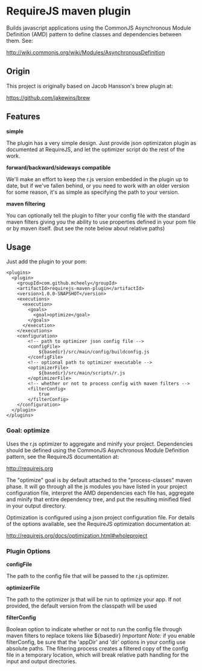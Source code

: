 # RequireJS maven plugin

Builds javascript applications using the CommonJS Asynchronous Module Definition (AMD) 
pattern to define classes and dependencies between them. See:

http://wiki.commonjs.org/wiki/Modules/AsynchronousDefinition

## Origin

This project is originally based on Jacob Hansson's brew plugin at:

https://github.com/jakewins/brew

## Features

**simple**

The plugin has a very simple design. Just provide json optimizaton plugin as documented
at RequireJS, and let the optimizer script do the rest of the work.

**forward/backward/sideways compatible**

We'll make an effort to keep the r.js version embedded in the plugin up to date, but if
we've fallen behind, or you need to work with an older version for some reason, it's as
simple as specifying the path to your version.

**maven filtering**

You can optionally tell the plugin to filter your config file with the standard maven filters
giving you the ability to use properties defined in your pom file or by maven itself. (but see
the note below about relative paths)

## Usage

Just add the plugin to your pom:

    <plugins> 
      <plugin>
        <groupId>com.github.mcheely</groupId>
        <artifactId>requirejs-maven-plugin</artifactId>
        <version>1.0.0-SNAPSHOT</version>
        <executions>
          <execution>
            <goals>
              <goal>optimize</goal>
            </goals>
          </execution>
        </executions>
        <configuration>
            <!-- path to optimizer json config file -->
            <configFile>
                ${basedir}/src/main/config/buildconfig.js
            </configFile>
            <!-- optional path to optimizer executable -->
            <optimizerFile>
                ${basedir}/src/main/scripts/r.js
            </optimizerFile>
            <!-- whether or not to process config with maven filters -->
            <filterConfig>
                true
            </filterConfig>
        </configuration>
      </plugin>
    </plugins>

### Goal: optimize

Uses the r.js optimizer to aggregate and minify your project. Dependencies should be defined using
the CommonJS Asynchronous Module Definition pattern, see the RequireJS documentation at:

http://requirejs.org

The "optimize" goal is by default attached to the "process-classes" maven phase. It will go through
all the js modules you have listed in your project configuration file, interpret the AMD dependencies
each file has, aggregate and minify that entire dependency tree, and put the resulting minified filed in 
your output directory.

Optimization is configured using a json project configuration file. For details of the options available,
see the RequireJS optimization documentation at:

http://requirejs.org/docs/optimization.html#wholeproject

### Plugin Options

**configFile**

The path to the config file that will be passed to the r.js optimizer.

**optimizerFile**

The path to the optimizer js that will be run to optimize your app. If not provided, the default version
from the classpath will be used

**filterConfig**

Boolean option to indicate whether or not to run the config file through maven filters to replace tokens
like ${basedir}
*Important Note:* if you enable filterConfig, be sure that the 'appDir' and 'dir' options in your config
use absolute paths. The filtering process creates a filtered copy of the config file in a temporary location,
which will break relative path handling for the input and output directories.
